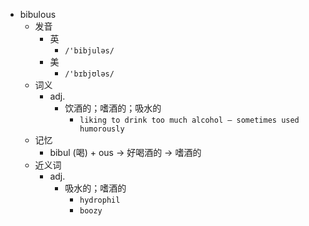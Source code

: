 - bibulous
  - 发音
    - 英
      - `/'bibjuləs/`
    - 美
      - `/'bɪbjʊləs/`
  - 词义
    - adj.
      - 饮酒的；嗜酒的；吸水的
        - `liking to drink too much alcohol – sometimes used humorously`
  - 记忆
    - bibul (喝) + ous → 好喝酒的 → 嗜酒的
  - 近义词
    - adj.
      - 吸水的；嗜酒的
        - `hydrophil`
        - `boozy`
